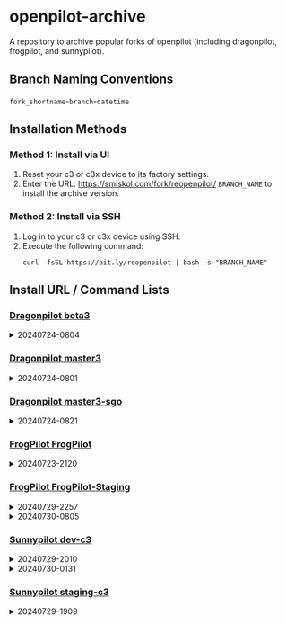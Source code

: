 # openpilot-archive
A repository to archive popular forks of openpilot (including dragonpilot, frogpilot, and sunnypilot).

## Branch Naming Conventions
`fork_shortname`-`branch`-`datetime`

## Installation Methods
### Method 1: Install via UI
1. Reset your c3 or c3x device to its factory settings.
2. Enter the URL: https://smiskol.com/fork/reopenpilot/ `BRANCH_NAME` to install the archive version.

### Method 2: Install via SSH
1. Log in to your c3 or c3x device using SSH.
2. Execute the following command:
   ```
   curl -fsSL https://bit.ly/reopenpilot | bash -s "BRANCH_NAME"
   ```

## Install URL / Command Lists

### [Dragonpilot beta3](https://github.com/reopenpilot/openpilot-archive/commits/dp-beta3-20240724-0804/)
<details><summary>20240724-0804</summary>

### dp-beta3-20240724-0804

```
https://smiskol.com/fork/reopenpilot/dp-beta3-20240724-0804
```
```
curl -fsSL https://bit.ly/reopenpilot | bash -s dp-beta3-20240724-0804
```

</details>




### [Dragonpilot master3](https://github.com/reopenpilot/openpilot-archive/commits/dp-master3-20240724-0801/)
<details><summary>20240724-0801</summary>

### dp-master3-20240724-0801

```
https://smiskol.com/fork/reopenpilot/dp-master3-20240724-0801
```
```
curl -fsSL https://bit.ly/reopenpilot | bash -s dp-master3-20240724-0801
```

</details>




### [Dragonpilot master3-sgo](https://github.com/reopenpilot/openpilot-archive/commits/dp-master3-sgo-20240724-0821/)
<details><summary>20240724-0821</summary>

### dp-master3-sgo-20240724-0821

```
https://smiskol.com/fork/reopenpilot/dp-master3-sgo-20240724-0821
```
```
curl -fsSL https://bit.ly/reopenpilot | bash -s dp-master3-sgo-20240724-0821
```

</details>




### [FrogPilot FrogPilot](https://github.com/reopenpilot/openpilot-archive/commits/fp-FrogPilot-20240723-2120/)
<details><summary>20240723-2120</summary>

### fp-FrogPilot-20240723-2120

```
https://smiskol.com/fork/reopenpilot/fp-FrogPilot-20240723-2120
```
```
curl -fsSL https://bit.ly/reopenpilot | bash -s fp-FrogPilot-20240723-2120
```

</details>




### [FrogPilot FrogPilot-Staging](https://github.com/reopenpilot/openpilot-archive/commits/fp-FrogPilot-Staging-20240730-0805/)
<details><summary>20240729-2257</summary>

### fp-FrogPilot-Staging-20240729-2257

```
https://smiskol.com/fork/reopenpilot/fp-FrogPilot-Staging-20240729-2257
```
```
curl -fsSL https://bit.ly/reopenpilot | bash -s fp-FrogPilot-Staging-20240729-2257
```

</details>


<details><summary>20240730-0805</summary>

### fp-FrogPilot-Staging-20240730-0805

```
https://smiskol.com/fork/reopenpilot/fp-FrogPilot-Staging-20240730-0805
```
```
curl -fsSL https://bit.ly/reopenpilot | bash -s fp-FrogPilot-Staging-20240730-0805
```

</details>




### [Sunnypilot dev-c3](https://github.com/reopenpilot/openpilot-archive/commits/sp-dev-c3-20240730-0131/)
<details><summary>20240729-2010</summary>

### sp-dev-c3-20240729-2010

```
https://smiskol.com/fork/reopenpilot/sp-dev-c3-20240729-2010
```
```
curl -fsSL https://bit.ly/reopenpilot | bash -s sp-dev-c3-20240729-2010
```

</details>


<details><summary>20240730-0131</summary>

### sp-dev-c3-20240730-0131

```
https://smiskol.com/fork/reopenpilot/sp-dev-c3-20240730-0131
```
```
curl -fsSL https://bit.ly/reopenpilot | bash -s sp-dev-c3-20240730-0131
```

</details>



### [Sunnypilot staging-c3](https://github.com/reopenpilot/openpilot-archive/commits/sp-staging-c3-20240729-1909/)
<details><summary>20240729-1909</summary>

### sp-staging-c3-20240729-1909

```
https://smiskol.com/fork/reopenpilot/sp-staging-c3-20240729-1909
```
```
curl -fsSL https://bit.ly/reopenpilot | bash -s sp-staging-c3-20240729-1909
```

</details>
